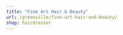 ```yaml
---
title: "Fine Art Hair & Beauty"
url: /greenville/fine-art-hair-and-beauty/
shop: hairdresser
---
```


